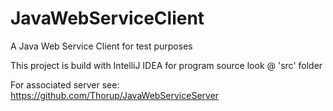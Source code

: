 # JavaWebServiceClient
A Java Web Service Client for test purposes

This project is build with IntelliJ IDEA for program source look @ 'src' folder

For associated server see: 
https://github.com/Thorup/JavaWebServiceServer
